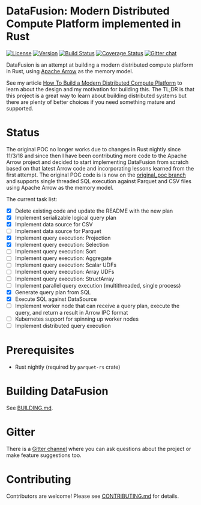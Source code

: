 # DataFusion: Modern Distributed Compute Platform implemented in Rust

[![License](https://img.shields.io/badge/License-Apache%202.0-blue.svg)](https://opensource.org/licenses/Apache-2.0)
[![Version](https://img.shields.io/crates/v/datafusion.svg)](https://crates.io/crates/datafusion)
[![Build Status](https://travis-ci.org/andygrove/datafusion.svg?branch=master)](https://travis-ci.org/andygrove/datafusion)
[![Coverage Status](https://coveralls.io/repos/github/andygrove/datafusion/badge.svg?branch=master)](https://coveralls.io/github/andygrove/datafusion?branch=master)
[![Gitter chat](https://badges.gitter.im/gitterHQ/gitter.png)](https://gitter.im/datafusion-rs)

DataFusion is an attempt at building a modern distributed compute platform in Rust, using [Apache Arrow](https://arrow.apache.org/) as the memory model.

See my article [How To Build a Modern Distributed Compute Platform](https://andygrove.io/how_to_build_a_modern_distributed_compute_platform/) to learn about the design and my motivation for building this. The TL;DR is that this project is a great way to learn about building distributed systems but there are plenty of better choices if you need something mature and supported.

# Status

The original POC no longer works due to changes in Rust nightly since 11/3/18 and since then I have been contributing more code to the Apache Arrow project and decided to start implementing DataFusion from scratch based on that latest Arrow code and incorporating lessons learned from the first attempt. The original POC code is is now on the [original_poc branch](https://github.com/andygrove/datafusion/tree/original_poc) and supports single threaded SQL execution against Parquet and CSV files using Apache Arrow as the memory model.

The current task list:

- [x] Delete existing code and update the README with the new plan
- [x] Implement serializable logical query plan
- [x] Implement data source for CSV
- [ ] Implement data source for Parquet
- [x] Implement query execution: Projection
- [x] Implement query execution: Selection
- [ ] Implement query execution: Sort
- [ ] Implement query execution: Aggregate
- [ ] Implement query execution: Scalar UDFs
- [ ] Implement query execution: Array UDFs
- [ ] Implement query execution: StructArray
- [ ] Implement parallel query execution (multithreaded, single process)
- [x] Generate query plan from SQL
- [x] Execute SQL against DataSource
- [ ] Implement worker node that can receive a query plan, execute the query, and return a result in Arrow IPC format
- [ ] Kubernetes support for spinning up worker nodes
- [ ] Implement distributed query execution

# Prerequisites

- Rust nightly (required by `parquet-rs` crate)

# Building DataFusion

See [BUILDING.md](/BUILDING.md).

# Gitter

There is a [Gitter channel](https://gitter.im/datafusion-rs/Lobby) where you can ask questions about the project or make feature suggestions too.

# Contributing

Contributors are welcome! Please see [CONTRIBUTING.md](/CONTRIBUTING.md) for details.


 
